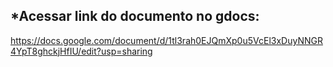 
*Acessar link do documento no gdocs:
--------------------------------------
https://docs.google.com/document/d/1tl3rah0EJQmXp0u5VcEl3xDuyNNGR4YpT8ghckjHfIU/edit?usp=sharing
